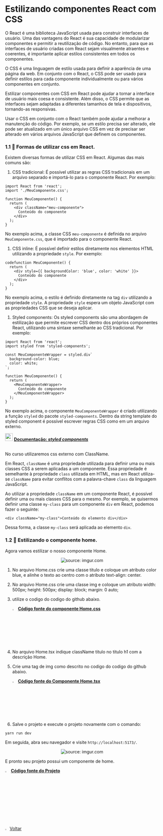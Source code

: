 ﻿<h1>Estilizando componentes React com CSS</h1>

O React é uma biblioteca JavaScript usada para construir interfaces de usuário. Uma das vantagens do React é sua capacidade de modularizar componentes e permitir a reutilização de código. No entanto, para que as interfaces de usuário criadas com React sejam visualmente atraentes e coerentes, é importante aplicar estilos consistentes em todos os componentes.

O CSS é uma linguagem de estilo usada para definir a aparência de uma página da web. Em conjunto com o React, o CSS pode ser usado para definir estilos para cada componente individualmente ou para vários componentes em conjunto.

Estilizar componentes com CSS em React pode ajudar a tornar a interface de usuário mais coesa e consistente. Além disso, o CSS permite que as interfaces sejam adaptadas a diferentes tamanhos de tela e dispositivos, tornando-as responsivas.

Usar o CSS em conjunto com o React também pode ajudar a melhorar a manutenção do código. Por exemplo, se um estilo precisa ser alterado, ele pode ser atualizado em um único arquivo CSS em vez de precisar ser alterado em vários arquivos JavaScript que definem os componentes.

<h3>1.1 👣  Formas de utilizar css em React.</h3>

Existem diversas formas de utilizar CSS em React. Algumas das mais comuns são:

1. CSS tradicional: É possível utilizar as regras CSS tradicionais em um arquivo separado e importá-lo para o componente React. Por exemplo:

```
import React from 'react';
import './MeuComponente.css';

function MeuComponente() {
  return (
    <div className="meu-componente">
      Conteúdo do componente
    </div>
  );
}
```

No exemplo acima, a classe CSS `meu-componente` é definida no arquivo `MeuComponente.css`, que é importado para o componente React.

1. CSS inline: É possível definir estilos diretamente nos elementos HTML utilizando a propriedade `style`. Por exemplo:

```
codefunction MeuComponente() {
  return (
    <div style={{ backgroundColor: 'blue', color: 'white' }}>
      Conteúdo do componente
    </div>
  );
}
```

No exemplo acima, o estilo é definido diretamente na tag `div` utilizando a propriedade `style`. A propriedade `style` espera um objeto JavaScript com as propriedades CSS que se deseja aplicar.

1. Styled components: Os styled components são uma abordagem de estilização que permite escrever CSS dentro dos próprios componentes React, utilizando uma sintaxe semelhante ao CSS tradicional. Por exemplo:

```
import React from 'react';
import styled from 'styled-components';

const MeuComponenteWrapper = styled.div`
  background-color: blue;
  color: white;
`;

function MeuComponente() {
  return (
    <MeuComponenteWrapper>
      Conteúdo do componente
    </MeuComponenteWrapper>
  );
}
```

No exemplo acima, o componente `MeuComponenteWrapper` é criado utilizando a função `styled` do pacote `styled-components`. Dentro da string template do styled component é possível escrever regras CSS como em um arquivo externo.

<div align="left"><img src="https://avatars.githubusercontent.com/u/20658825?s=48&v=4" title="source: imgur.com" width="25px"/> <a href="https://styled-components.com/" target="_blank"><b>Documentação: <i>styled components</i></b></a></div>

<br />

No curso utilizaremos css externo com ClassName.

Em React, `className` é uma propriedade utilizada para definir uma ou mais classes CSS a serem aplicadas a um componente. Essa propriedade é semelhante à propriedade `class` utilizada em HTML, mas em React utiliza-se `className` para evitar conflitos com a palavra-chave `class` da linguagem JavaScript.

Ao utilizar a propriedade `className` em um componente React, é possível definir uma ou mais classes CSS para o mesmo. Por exemplo, se quisermos definir uma classe `my-class` para um componente `div` em React, podemos fazer o seguinte:

```
<div className="my-class">Conteúdo do elemento div</div>
```

Dessa forma, a classe `my-class` será aplicada ao elemento `div`.

<h3>1.2 👣  Estilizando o componente home.</h3>

Agora vamos estilizar o nosso componente Home.

<div align="center"><img src="https://i.imgur.com/vUTbbpQ.png" title="source: imgur.com" /></div>

 1. No arquivo Home.css crie uma classe titulo e coloque um atributo color blue, e alinhe o texto ao centro com o atributo text-align: center.

 2. No arquivo Home.css crie uma classe img e coloque um atributo width: 500px; height: 500px; display: block; margin: 0 auto;

 3. utilize o codigo do codigo do github  abaixo.

	<div align="left"><img src="https://i.imgur.com/JACNZiR.png" title="source: imgur.com" width="3%"/> <a href="https://github.com/LucasCapSilva/blog-pessoal-react-2023/blob/estilizando-css/src/paginas/home/Home.css" target="_blank"><b>Código fonte do componente Home.css</b></a> 

5. No arquivo Home.tsx indique className titulo no titulo h1 com a descrição Home.

5. Crie uma tag de img como descrito no codigo do codigo do github  abaixo.

   <div align="left"><img src="https://i.imgur.com/JACNZiR.png" title="source: imgur.com" width="3%"/> <a href="https://github.com/LucasCapSilva/blog-pessoal-react-2023/blob/estilizando-css/src/paginas/home/Home.tsx" target="_blank"><b>Código fonte do Componente Home.tsx</b></a>

8. Salve o projeto e execute o projeto novamente com o comando:

```
yarn run dev
```

Em seguida, abra seu navegador e visite `http://localhost:5173/`. 

<div align="center"><img src="https://i.imgur.com/mjNwlmc.png" title="source: imgur.com" /></div>

E pronto seu projeto possui um componente de home.

<div align="left"><img src="https://i.imgur.com/JACNZiR.png" title="source: imgur.com" width="3%"/> <a href="https://github.com/LucasCapSilva/blog-pessoal-react-2023/tree/estilizando-css" target="_blank"><b>Código fonte do Projeto</b></div>




<br /><br />

<div align="left"><a href="README.md"><img src="https://i.imgur.com/XMgF3gl.png" title="source: imgur.com" width="3%"/>Voltar</a></div>

